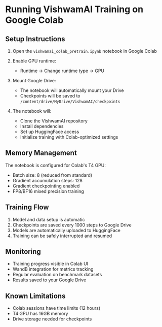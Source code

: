 # Running VishwamAI Training on Google Colab

## Setup Instructions

1. Open the `vishwamai_colab_pretrain.ipynb` notebook in Google Colab
2. Enable GPU runtime:
   - Runtime -> Change runtime type -> GPU

3. Mount Google Drive:
   - The notebook will automatically mount your Drive
   - Checkpoints will be saved to `/content/drive/MyDrive/VishwamAI/checkpoints`

4. The notebook will:
   - Clone the VishwamAI repository
   - Install dependencies
   - Set up HuggingFace access
   - Initialize training with Colab-optimized settings

## Memory Management

The notebook is configured for Colab's T4 GPU:
- Batch size: 8 (reduced from standard)
- Gradient accumulation steps: 128
- Gradient checkpointing enabled
- FP8/BF16 mixed precision training

## Training Flow

1. Model and data setup is automatic
2. Checkpoints are saved every 1000 steps to Google Drive
3. Models are automatically uploaded to HuggingFace
4. Training can be safely interrupted and resumed

## Monitoring

- Training progress visible in Colab UI
- WandB integration for metrics tracking
- Regular evaluation on benchmark datasets
- Results saved to your Google Drive

## Known Limitations

- Colab sessions have time limits (12 hours)
- T4 GPU has 16GB memory
- Drive storage needed for checkpoints
